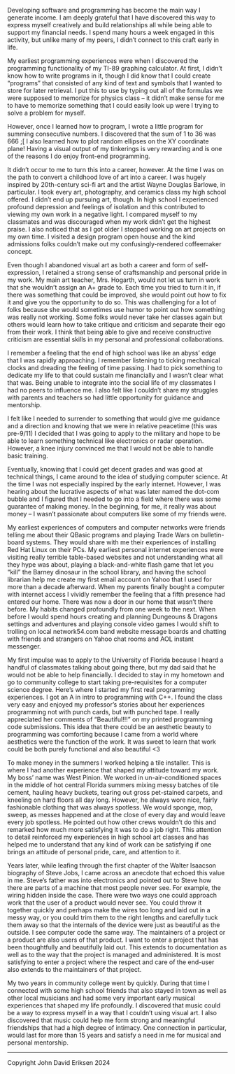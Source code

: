 Developing software and programming has become the main way I generate income. I am deeply grateful that I have discovered this way to express myself creatively and build relationships all while being able to support my financial needs. I spend many hours a week engaged in this activity, but unlike many of my peers, I didn’t connect to this craft early in life.

My earliest programming experiences were when I discovered the programming functionality of my TI-89 graphing calculator. At first, I didn’t know how to write programs in it, though I did know that I could create “programs” that consisted of any kind of text and symbols that I wanted to store for later retrieval. I put this to use by typing out all of the formulas we were supposed to memorize for physics class – it didn’t make sense for me to have to memorize something that I could easily look up were I trying to solve a problem for myself.

However, once I learned how to program, I wrote a little program for summing consecutive numbers. I discovered that the sum of 1 to 36 was 666 ;[ I also learned how to plot random ellipses on the XY coordinate plane! Having a visual output of my tinkerings is very rewarding and is one of the reasons I do enjoy front-end programming.

It didn’t occur to me to turn this into a career, however. At the time I was on the path to convert a childhood love of art into a career. I was hugely inspired by 20th-century sci-fi art and the artist Wayne Douglas Barlowe, in particular. I took every art, photography, and ceramics class my high school offered. I didn’t end up pursuing art, though. In high school I experienced profound depression and feelings of isolation and this contributed to viewing my own work in a negative light. I compared myself to my classmates and was discouraged when my work didn’t get the highest praise. I also noticed that as I got older I stopped working on art projects on my own time. I visited a design program open house and the kind admissions folks couldn’t make out my confusingly-rendered coffeemaker concept.

Even though I abandoned visual art as both a career and form of self-expression, I retained a strong sense of craftsmanship and personal pride in my work. My main art teacher, Mrs. Hogarth, would not let us turn in work that she wouldn’t assign an A+ grade to. Each time you tried to turn it in, if there was something that could be improved, she would point out how to fix it and give you the opportunity to do so. This was challenging for a lot of folks because she would sometimes use humor to point out how something was really not working. Some folks would never take her classes again but others would learn how to take critique and criticism and separate their ego from their work. I think that being able to give and receive constructive criticism are essential skills in my personal and professional collaborations.

I remember a feeling that the end of high school was like an abyss’ edge that I was rapidly approaching. I remember listening to ticking mechanical clocks and dreading the feeling of time passing. I had to pick something to dedicate my life to that could sustain me financially and I wasn’t clear what that was. Being unable to integrate into the social life of my classmates I had no peers to influence me. I also felt like I couldn’t share my struggles with parents and teachers so had little opportunity for guidance and mentorship.

I felt like I needed to surrender to something that would give me guidance and a direction and knowing that we were in relative peacetime (this was pre-9/11) I decided that I was going to apply to the military and hope to be able to learn something technical like electronics or radar operation. However, a knee injury convinced me that I would not be able to handle basic training.

Eventually, knowing that I could get decent grades and was good at technical things, I came around to the idea of studying computer science. At the time I was not especially inspired by the early internet. However, I was hearing about the lucrative aspects of what was later named the dot-com bubble and I figured that I needed to go into a field where there was some guarantee of making money. In the beginning, for me, it really was about money – I wasn’t passionate about computers like some of my friends were.

My earliest experiences of computers and computer networks were friends telling me about their QBasic programs and playing Trade Wars on bulletin-board systems. They would share with me their experiences of installing Red Hat Linux on their PCs. My earliest personal internet experiences were visiting really terrible table-based websites and not understanding what all they hype was about, playing a black-and-white flash game that let you “kill” the Barney dinosaur in the school library, and having the school librarian help me create my first email account on Yahoo that I used for more than a decade afterward. When my parents finally bought a computer with internet access I vividly remember the feeling that a fifth presence had entered our home. There was now a door in our home that wasn’t there before. My habits changed profoundly from one week to the next. When before I would spend hours creating and planning Dungeouns & Dragons settings and adventures and playing console video games I would shift to trolling on local network54.com band website message boards and chatting with friends and strangers on Yahoo chat rooms and AOL instant messenger.

My first impulse was to apply to the University of Florida because I heard a handful of classmates talking about going there, but my dad said that he would not be able to help financially. I decided to stay in my hometown and go to community college to start taking pre-requisites for a computer science degree. Here’s where I started my first real programming experiences. I got an A in intro to programming with C++. I found the class very easy and enjoyed my professor’s stories about her experiences programming not with punch cards, but with punched tape. I really appreciated her comments of “Beautiful!!!” on my printed programming code submissions. This idea that there could be an aesthetic beauty to programming was comforting because I came from a world where aesthetics were the function of the work. It was sweet to learn that work could be both purely functional and also beautiful <3

To make money in the summers I worked helping a tile installer. This is where I had another experience that shaped my attitude toward my work. My boss’ name was West Pinion. We worked in un-air-conditioned spaces in the middle of hot central Florida summers mixing messy batches of tile cement, hauling heavy buckets, tearing out gross pet-stained carpets, and kneeling on hard floors all day long. However, he always wore nice, fairly fashionable clothing that was always spotless. We would sponge, mop, sweep, as messes happened and at the close of every day and would leave every job spotless. He pointed out how other crews wouldn’t do this and remarked how much more satisfying it was to do a job right. This attention to detail reinforced my experiences in high school art classes and has helped me to understand that any kind of work can be satisfying if one brings an attitude of personal pride, care, and attention to it.

Years later, while leafing through the first chapter of the Walter Isaacson biography of Steve Jobs, I came across an anecdote that echoed this value in me. Steve’s father was into electronics and pointed out to Steve how there are parts of a machine that most people never see. For example, the wiring hidden inside the case. There were two ways one could approach work that the user of a product would never see. You could throw it together quickly and perhaps make the wires too long and laid out in a messy way, or you could trim them to the right lengths and carefully tuck them away so that the internals of the device were just as beautiful as the outside. I see computer code the same way. The maintainers of a project or a product are also users of that product. I want to enter a project that has been thoughtfully and beautifully laid out. This extends to documentation as well as to the way that the project is managed and administered. It is most satisfying to enter a project where the respect and care of the end-user also extends to the maintainers of that project.

My two years in community college went by quickly. During that time I connected with some high school friends that also stayed in town as well as other local musicians and had some very important early musical experiences that shaped my life profoundly. I discovered that music could be a way to express myself in a way that I couldn’t using visual art. I also discovered that music could help me form strong and meaningful friendships that had a high degree of intimacy. One connection in particular, would last for more than 15 years and satisfy a need in me for musical and personal mentorship.

---

Copyright John David Eriksen 2024
